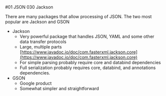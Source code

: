 #01 JSON 030 Jackson

There are many packages that allow processing of JSON.  The two most popular are Jackson and GSON

* Jackson
  * Very powerful package that handles JSON, YAML and some other data transfer protocols
  * Large, multiple parts  [https://www.javadoc.io/doc/com.fasterxml.jackson.core](https://www.javadoc.io/doc/com.fasterxml.jackson.core)
  * For simple parsing probably require core and databind dependencies
  * Full serialization probably requires core, databind, and annotations dependencies.
* GSON
  * Google product
  * Somewhat simpler and straightforward